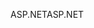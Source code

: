 <span data-ttu-id="cf9d4-101">ASP.NET</span><span class="sxs-lookup"><span data-stu-id="cf9d4-101">ASP.NET</span></span>